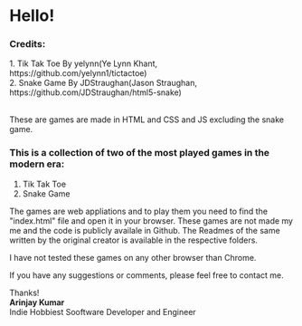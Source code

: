 <h1>Hello!</h1>

<h3>Credits:</h3> 
1. Tik Tak Toe By yelynn(Ye Lynn Khant, https://github.com/yelynn1/tictactoe)<br>
2. Snake Game By JDStraughan(Jason Straughan, https://github.com/JDStraughan/html5-snake)<br><br>
         
These are games are made in HTML and CSS and JS excluding the snake game.

<h3>This is a collection of two of the most played games in the modern era:</h3>

1. Tik Tak Toe
2. Snake Game

The games are web appliations and to play them you need to find the "index.html" file and open it in your browser.
These games are not made my me and the code is publicly availale in Github.
The Readmes of the same written by the original creator is available in the respective folders.

I have not tested these games on any other browser than Chrome.

If you have any suggestions or comments, please feel free to contact me.

Thanks!<br>
<b>Arinjay Kumar</b><br>
<p1>Indie Hobbiest Sooftware Developer and Engineer</p1>
